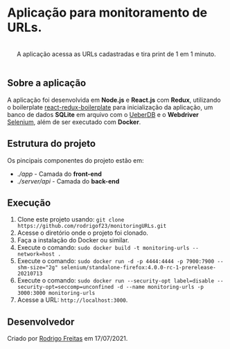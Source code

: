 # Aplicação para monitoramento de URLs.

<br />

<div align="center">A aplicação acessa as URLs cadastradas e tira print de 1 em 1 minuto.</div>

<br />

## Sobre a aplicação

A aplicação foi desenvolvida em **Node.js** e **React.js** com **Redux**, utilizando o boilerplate [react-redux-boilerplate](https://github.com/flexdinesh/react-redux-boilerplate) para inicialização da aplicação, um banco de dados **SQLite** em arquivo com o [UeberDB](https://github.com/ether/ueberDB) e o **Webdriver** [Selenium](https://www.selenium.dev/documentation/en/), além de ser executado com **Docker**.


## Estrutura do projeto

Os pincipais componentes do projeto estão em:

- _./app_ - Camada do **front-end**
- _./server/api_ - Camada do **back-end**

## Execução

1. Clone este projeto usando: `git clone https://github.com/rodrigof23/monitoringURLs.git`
2. Acesse o diretório onde o projeto foi clonado.<br />
3. Faça a instalação do Docker ou similar.<br />
4. Execute o comando: `sudo docker build -t monitoring-urls --network=host .`<br />
5. Execute o comando: `sudo docker run -d -p 4444:4444 -p 7900:7900 --shm-size="2g" selenium/standalone-firefox:4.0.0-rc-1-prerelease-20210713`<br />
6. Execute o comando: `sudo docker run --security-opt label=disable --security-opt=seccomp=unconfined -d --name monitoring-urls -p 3000:3000 monitoring-urls`<br />
7. Acesse a URL: `http://localhost:3000`.

## Desenvolvedor

Criado por [Rodrigo Freitas](https://www.linkedin.com/in/rodrigo-freitas-667b4695) em 17/07/2021.
